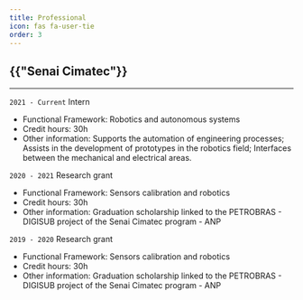 ```yaml
---
title: Professional
icon: fas fa-user-tie
order: 3
---
```


<h2 class="category">{{"Senai Cimatec"}}</h2>
<hr style="height:2px;border-width:0;color:gray;background-color:gray">

`2021 - Current` Intern
- Functional Framework: Robotics and autonomous systems
- Credit hours: 30h
- Other information: Supports the automation of engineering processes; Assists in the development of prototypes in the robotics field; Interfaces between the mechanical and electrical areas.

`2020 - 2021` Research grant
- Functional Framework: Sensors calibration and robotics 
- Credit hours: 30h
- Other information: Graduation scholarship linked to the PETROBRAS - DIGISUB project of the Senai Cimatec program - ANP

`2019 - 2020` Research grant
- Functional Framework: Sensors calibration and robotics 
- Credit hours: 30h
- Other information: Graduation scholarship linked to the PETROBRAS - DIGISUB project of the Senai Cimatec program - ANP
